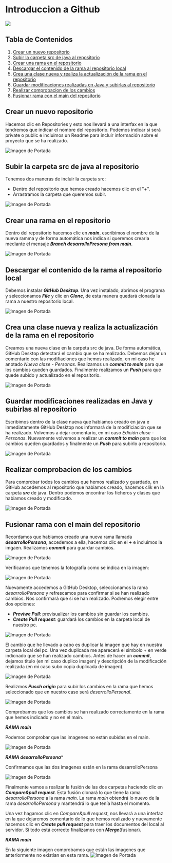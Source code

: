 
# Introduccion a Github 
![](https://cdn.icon-icons.com/icons2/844/PNG/512/Github_icon-icons.com_67091.png)

## Tabla de Contenidos

1. [Crear un nuevo repositorio](#crear-un-nuevo-repositorio)
2. [Subir la carpeta src de java al repositorio](#subir-la-carpeta-src-de-java-al-repositorio)
3. [Crear una rama en el repositorio](#crear-una-rama-en-el-repositorio)
4. [Descargar el contenido de la rama al repositorio local](#descargar-el-contenido-de-la-rama-al-repositorio-local)
5. [Crea una clase nueva y realiza la actualización de la rama en el repositorio](#crea-una-clase-nueva-y-realiza-la-actualización-de-la-rama-en-el-repositorio)
6. [Guardar modificaciones realizadas en Java y subirlas al repositorio](#guardar-modificaciones-realizadas-en-java-y-subirlas-al-repositorio)
7. [Realizar comprobacion de los cambios](Realizar-comprobacion-de-los-cambios)
8. [Fusionar rama con el main del repositorio](#fusionar-rama-con-el-main-del-repositorio)

## Crear un nuevo repositorio

Hacemos clic en Repositories y esto nos llevará a una interfax en la que tendremos que indicar el nombre del repositorio.
Podemos indicar si será private o public e incluimos un Readme para incluir información sobre el proyecto que se ha realizado.


![Imagen de Portada](imagenes/Imagen1.png)

## Subir la carpeta src de java al repositorio

Tenemos dos maneras de incluir la carpeta src:
  - Dentro del repositorio que hemos creado hacemos clic en el "+".
  - Arrastramos la carpeta que queremos subir.

![Imagen de Portada](imagenes/Imagen2.png)

## Crear una rama en el repositorio

Dentro del repositorio hacemos clic en ***main***, escribimos el nombre de la nueva ramma y de forma automática nos indica si queremos crearla mediante el mensaje ***Branch desarrolloPresona from main***.

![Imagen de Portada](imagenes/Imagen3.png)

## Descargar el contenido de la rama al repositorio local

Debemos instalar ***GitHub Desktop***. Una vez instalado, abrimos el programa y seleccionamos ***File*** y clic en ***Clone***, de esta manera quedará clonada la rama a nuestro repositorio local.

![Imagen de Portada](imagenes/Imagen4.png)

## Crea una clase nueva y realiza la actualización de la rama en el repositorio

Creamos una nueva clase en la carpeta src de java.
De forma automática, GitHub Desktop detectará el cambio que se ha realizado.
Debemos dejar un comentario con las modifiaciones que hemos realizado, en mi caso he anotado *Nueva clase - Personas*.
Realizamos un ***commit to main*** para que los cambios queden guardados.
Finalmente realizamos un ***Push*** para que quede subido y actualizado en el repositorio.

![Imagen de Portada](imagenes/Imagen5.png)

## Guardar modificaciones realizadas en Java y subirlas al repositorio

Escribimos dentro de la clase nueva que habiamos creado en java e inmediatamente GitHub Desktop nos informará de la modificiación que se ha realizado.
Volvemos a dejar comentario, en mi caso *Edición clase - Personas*.
Nuevamente volvemos a realizar un ***commit to main*** para que los cambios queden guardados y finalmente un ***Push*** para subirlo a repositorio.

![Imagen de Portada](imagenes/Imagen6.png)

## Realizar comprobacion de los cambios

Para comprobar todos los cambios que hemos realizado y guardado, en GitHub accedemos al repositorio que habiamos creado, hacemos clik en la carpeta ***src*** de java.
Dentro podemos encontrar los ficheros y clases que habiamos creado y modificado.

![Imagen de Portada](imagenes/Imagen7.png)

## Fusionar rama con el main del repositorio

Recordamos que habiamos creado una nueva rama llamada ***desarrolloPersona***, accedemos a ella, hacemos clic en el ***+*** e incluimos la imgaen.
Realizamos ***commit*** para guardar cambios.

![Imagen de Portada](imagenes/Imagen8.png)

Verificamos que tenemos la fotografía como se indica en la imagen:

![Imagen de Portada](imagenes/Imagen9.png)

Nuevamente accedemos a GitHub Desktop, seleccionamos la rama *desarrolloPersona* y refrescamos para confirmar si se han realizado cambios. Nos confirmará que si se han realizado.
Podremos elegir entre dos opciones:
  - ***Previwe Pull***: previsualizar los cambios sin guardar los cambios.
  - ***Create Pull request***: guardará los cambios en la carpeta local de nuestro pc.

![Imagen de Portada](imagenes/Imagen10.png)

El cambio que he llevado a cabo es duplicar la imagen que hay en nuestra carpeta local del pc. 
Una vez duplicada me aparecerá el simbolo + en verde indicnado que se han realizado cambios.
Antes de hacer un ***commit***, dejamos titulo (en mi caso duplico imagen) y descripción de la modificación realizada (en mi caso subo copia duplicada de imagen).

![Imagen de Portada](imagenes/Imagen11.png)

Realizmos ***Pusch origin*** para subir los cambios en la rama que hemos seleccionado que en nuestro caso será *desarrolloPersonal*.

![Imagen de Portada](imagenes/Imagen12.png)

Comprobamos que los cambios se han realizado correctamente en la rama que hemos indicado y no en el main.

***RAMA main***

Podemos comprobar que las imagenes no están subidas en el main.

![Imagen de Portada](imagenes/Imagen13.png)

***RAMA desarrolloPersona****

Confirmamos que las dos imagenes están en la rama desarrolloPersona

![Imagen de Portada](imagenes/Imagen14.png)

Finalmente vamos a realizar la fusión de las dos carpetas haciendo clic en ***Compare&pull request***.
Esta fusión clonará lo que tiene la rama *desarrolloPersona* a la rama *main*.
La rama *main* obtendrá lo nuevo de la rama *desarrolloPersona* y mantendrá lo que tenía hasta el momento.

Una vez hagamos clic en *Compare&pull request*, nos llevará a una interfaz en la que dejaremos comentario de lo que hemos realizado y nuevamente hacemos clic en ***Create pull request*** para traer los documentos del local al servidor.
Si todo está correcto finalizamos con ***Merge***(fusionar).

***RAMA main***

En la siguiente imagen comprobamos que están las imagenes que anteriormente no existian en esta rama.
![Imagen de Portada](imagenes/Imagen15.png)
